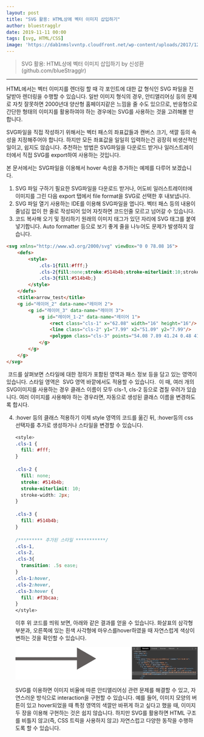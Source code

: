 ```yaml
---
layout: post
title: "SVG 활용: HTML상에 벡터 이미지 삽입하기"
author: bluestragglr
date: 2019-11-11 00:00
tags: [svg, HTML/CSS]
image: 'https://dab1nmslvvntp.cloudfront.net/wp-content/uploads/2017/12/1498798784svg101.svg'
---
```



> SVG 활용: HTML상에 벡터 이미지 삽입하기 by 신성환(github.com/blueStragglr)

---



HTML에서는 벡터 이미지를 렌더링 할 때 각 포인트에 대한 값 형식인 SVG 파일을 전달받아 렌더링을 수행할 수 있습니다. 일반 이미지 형식의 경우, 안티앨리어싱 등의 문제로 자칫 잘못하면 2000년대 양산형 홈페이지같은 느낌을 줄 수도 있으므로, 반응형으로 간단한 형태의 이미지를 활용하여야 하는 경우에는 SVG를 사용하는 것을 고려해볼 만 합니다. 

SVG파일을 직접 작성하기 위해서는 벡터 패스의 좌표값들과 캔버스 크기, 색깔 등의 속성을 지정해주어야 합니다. 하지만 모든 좌표값을 일일히 입력하는건 굉장히 비생산적인 일이고, 쉽지도 않습니다. 추천하는 방법은 SVG파일을 다운로드 받거나 일러스트레이터에서 직접 SVG를 export하여 사용하는 것입니다.  

본 문서에서는 SVG파일을 이용해서 hover 속성을 추가하는 예제를 다루어 보겠습니다. 

1. SVG 파일 구하기
   필요한 SVG파일을 다운로드 받거나, 어도비 일러스트레이터에 이미지를 그린 다음 export 탭에서 file format을 SVG로 선택한 후 내보냅니다. 
2. SVG 파일 열기
   사용하는 IDE를 이용해 SVG파일을 엽니다. 벡터 패스 등의 내용이 줄넘김 없이 한 줄로 작성되어 있어 자칫하면 코드인줄 모르고 넘어갈 수 있습니다. 
3. 코드 복사해 오기 및 정리하기
   원래의 이미지 태그가 있던 자리에 SVG 태그를 붙여넣기합니다. Auto formatter 등으로 보기 좋게 줄을 나누어도 문제가 발생하지 않습니다. 

```html
<svg xmlns="http://www.w3.org/2000/svg" viewBox="0 0 78.08 16">
    <defs>
        <style>
            .cls-1{fill:#fff;}
            .cls-2{fill:none;stroke:#514b4b;stroke-miterlimit:10;stroke-width:2px;}
            .cls-3{fill:#514b4b;}
        </style>
    </defs>
    <title>arrow_test</title>
    <g id="레이어_2" data-name="레이어 2">
        <g id="레이어_3" data-name="레이어 3">
            <g id="레이어_1-2" data-name="레이어 1">
                <rect class="cls-1" x="62.08" width="16" height="16"/>
                <line class="cls-2" y1="7.99" x2="51.09" y2="7.99"/>
                <polygon class="cls-3" points="54.08 7.89 41.24 0.48 41.24 15.3 54.08 7.89"/>
            </g>
        </g>
    </g>
</svg>
```

​	코드를 살펴보면 스타일에 대한 정의가 포함된 <defs> 영역과 패스 정보 등을 담고 있는 <g> 영역이 있습니다. 스타일 영역은
​	SVG 영역 바깥에서도 적용할 수 있습니다. 
​	이 때, 여러 개의 SVG이미지를 사용하는 경우 클래스 이름이 모두 cls-1, cls-2 등으로 겹칠 우려가 있습니다. 여러 이미지를 사용 
​	해야 하는 경우라면, 자동으로 생성된 클래스 이름을 변경하도록 합시다.



4. :hover 등의 클래스 적용하기
   이제 style 영역의 코드를 옮긴 뒤, :hover등의 css 선택자를 추가로 생성하거나 스타일을 변경할 수 있습니다. 

   ```css
   <style>
   .cls-1 {
     fill: #fff;
   }
   
   .cls-2 {
     fill: none;
     stroke: #514b4b;
     stroke-miterlimit: 10;
     stroke-width: 2px;
   }
   
   .cls-3 {
     fill: #514b4b;
   }
   
   /********* 추가된 스타일 ***********/
   .cls-1,
   .cls-2,
   .cls-3{
     transition: .5s ease;
   }
   .cls-1:hover,
   .cls-2:hover,
   .cls-3:hover {
     fill: #f3bcaa;
   }
   </style>
   ```

   

   이후 위 코드를 띄워 보면, 아래와 같은 결과를 얻을 수 있습니다.  화살표의 삼각형 부분과, 오른쪽에 있는 흰색 사각형에 마우스를hover하였을 때 자연스럽게 색상이 변하는 것을 확인할 수 있습니다. 

   ![svg-hover](/assets/images/svg-hover.gif)

   

   SVG를 이용하면 이미지 비율에 따른 안티앨리어싱 관련 문제를 해결할 수 있고, 자연스러운 방식으로 interaction을 구현할 수 있습니다. 예를 들어, 이미지 모양의 버튼이 있고 hover되었을 때 특정 영역의 색깔만 바뀌게 하고 싶다고 했을 때, 이미지 두 장을 이용해 구현하는 것은 쉽지 않습니다. 하지만 SVG를 활용하면 HTML 구조를 비틀지 않고(즉, CSS 트릭을 사용하지 않고) 자연스럽고 다양한 동작을 수행하도록 할 수 있습니다.

